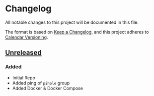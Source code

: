 # Changelog

All notable changes to this project will be documented in this file.

The format is based on [Keep a Changelog](https://keepachangelog.com/en/1.0.0/),
and this project adheres to [Calendar Versioning](https://calver.org/).

## [Unreleased]

### Added

- Initial Repo
- Added ping of `pihole` group
- Added Docker & Docker Compose

[Unreleased]: https://github.com/iancleary/ansible-home-network/compare/v2020.1.0...HEAD
[2020.1.0]: https://github.com/iancleary/ansible-home-network/releases/tag/v2020.1.0
